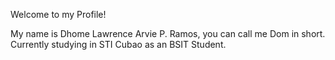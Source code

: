Welcome to my Profile!

My name is Dhome Lawrence Arvie P. Ramos, you can call me Dom in short. Currently studying in STI Cubao as an BSIT Student.
